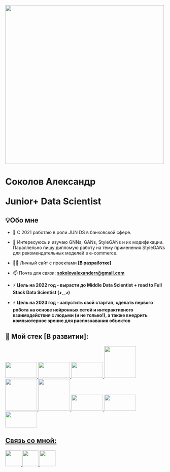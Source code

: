 <link rel="stylesheet" href="https://cdn.jsdelivr.net/gh/devicons/devicon@v2.15.1/devicon.min.css" href="https://media.giphy.com/media/Pu5F5t64WNKYE/giphy.gif" >
          
<img src="https://media1.giphy.com/media/WDZBrmwNjm5g8qsl1F/giphy.gif?cid=ecf05e47d06ki936jvx6ammaund3dj9xmfwm0objuiq55uv9&rid=giphy.gif&ct=g" width="500" class='left'> </a> </p>
<h1 align="left"> Соколов Александр 
          
Junior+ Data Scientist 


## 💡Обо мне 

- 🔭 С 2021 работаю в роли JUN DS в банковской сфере. 

- 🌱 Интересуюсь и изучаю GNNs, GANs, StyleGANs и их модификации. Параллельно пишу дипломую работу на тему применения StyleGANs для рекомендательных моделей в e-commerce.

- 👨‍💻 Личный сайт с проектами **[В разработке]**

- 📫 Почта для связи: **sokolovalexanderr@gmail.com**

- ⚡ **Цель на 2022 год - вырасти до Middle  Data Scientist + road to Full Stack Data Scientist (◕‿◕)**
- ⚡ **Цель на 2023 год - запустить свой стартап, сделать первого робота на основе нейронных сетей и интерактивного взаимодействия с людьми (и не только!), а также внедрить компьютерное зрение для распознавания объектов**

## 🚀 Мой стек [В развитии]:

<p align="left">
        <a href="https://www.python.org" target="_blank"> 
            <img src="https://cdn.jsdelivr.net/gh/devicons/devicon/icons/python/python-original-wordmark.svg" width="100" 
     height="50"/> </a> 
<a href="https://about.gitlab.com/" target="_blank"> 
            <img src="https://cdn.jsdelivr.net/gh/devicons/devicon/icons/gitlab/gitlab-original-wordmark.svg"
 width="100" 
     height="50"/> </a>
<a href="https://www.postgresql.org/" target="_blank">
            <img src="https://cdn.jsdelivr.net/gh/devicons/devicon/icons/postgresql/postgresql-original-wordmark.svg"
           width="100" 
     height="50"/> </a>
<a href="https://www.tensorflow.org/" target="_blank">
            <img src="https://cdn.jsdelivr.net/gh/devicons/devicon/icons/tensorflow/tensorflow-original-wordmark.svg" /
           width="100" 
     height="100"/> </a>
<a href="https://www.jetbrains.com/ru-ru/pycharm/" target="_blank">
            <img src="https://cdn.jsdelivr.net/gh/devicons/devicon/icons/pycharm/pycharm-original-wordmark.svg" /
           width="100" 
     height="100"/> </a><a href="https://pytorch.org/" target="_blank">
            <img src="https://cdn.jsdelivr.net/gh/devicons/devicon/icons/pytorch/pytorch-original-wordmark.svg" /
           width="100" 
     height="100"/>
</a><a href="https://networkx.org/" target="_blank">
            <img src="https://cdn.jsdelivr.net/gh/devicons/devicon/icons/networkx/networkx-original.svg" /
           width="100" 
     height="50"/> </a><a href="https://neo4j.com/" target="_blank">
            <img src="https://cdn.jsdelivr.net/gh/devicons/devicon/icons/neo4j/neo4j-original-wordmark.svg" /
           width="100" 
     height="50"/>
  </a><a href="https://www.docker.com/" target="_blank">
            <img src="https://cdn.jsdelivr.net/gh/devicons/devicon/icons/docker/docker-original-wordmark.svg" /
           width="100" 
     height="50"/> </a><a href="" target="_blank">
            
        
</p>

## Связь со мной:
<p align="left">

<a href = "https://www.linkedin.com/in/alexander-sokolov-95486621b/">
            <img src="https://img.icons8.com/fluency/344/linkedin.png" width="50" 
     height="50"/> </a>
<a href = "https://t.me/himawariq"><img src="https://img.icons8.com/color/452/telegram-app--v2.png" width="50" 
     height="50"/> </a>
<a href = "https://vk.com/himawariq"><img src="https://img.icons8.com/color/344/vk-circled.png" width="50" 
     height="50"/> </a>

</p>
